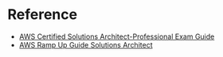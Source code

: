 # Reference
- [AWS Certified Solutions Architect-Professional Exam Guide](./1-AWS-Certified-Solutions-Architect-Professional_Exam-Guide.pdf)
- [AWS Ramp Up Guide Solutions Architect](./2-AWS-Ramp-Up-Guide-Solutions-Architect.pdf)
